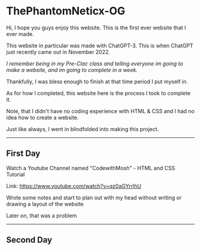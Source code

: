 # ThePhantomNeticx-OG
Hi, I hope you guys enjoy this website. This is the first ever website that I ever made.

This website in particular was made with ChatGPT-3. This is when ChatGPT just recently came out in November 2022. 

*I remember being in my Pre-Clac class and telling everyone im going to make a website, and im going to complete in a week.*

Thankfully, I was bless enough to finish at that time period I put myself in.

As for how I completed, this website here is the process I took to complete it. 

Note, that I didn't have no coding experience with HTML & CSS and I had no idea how to create a website. 

Just like always, I went in blindfolded into making this project. 

-------------------------------------------------------------------------------------------------------------------------------

First Day 
---------

Watch a Youtube Channel named "CodewithMosh" - HTML and CSS Tutorial 

Link: https://www.youtube.com/watch?v=qz0aGYrrlhU

Wrote some notes and start to plan out with my head without writing or drawing a layout of the website 

Later on, that was a problem

------------------------------------------------------------------------------------------------------------------------------

Second Day 
----------
